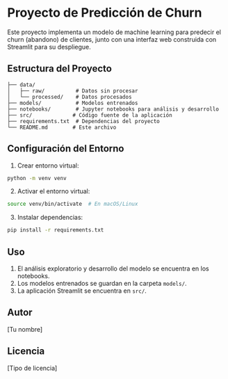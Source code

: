 # Proyecto de Predicción de Churn

Este proyecto implementa un modelo de machine learning para predecir el churn (abandono) de clientes, junto con una interfaz web construida con Streamlit para su despliegue.

## Estructura del Proyecto

```
├── data/
│   ├── raw/          # Datos sin procesar
│   └── processed/    # Datos procesados
├── models/           # Modelos entrenados
├── notebooks/        # Jupyter notebooks para análisis y desarrollo
├── src/             # Código fuente de la aplicación
├── requirements.txt  # Dependencias del proyecto
└── README.md        # Este archivo
```

## Configuración del Entorno

1. Crear entorno virtual:
```bash
python -m venv venv
```

2. Activar el entorno virtual:
```bash
source venv/bin/activate  # En macOS/Linux
```

3. Instalar dependencias:
```bash
pip install -r requirements.txt
```

## Uso

1. El análisis exploratorio y desarrollo del modelo se encuentra en los notebooks.
2. Los modelos entrenados se guardan en la carpeta `models/`.
3. La aplicación Streamlit se encuentra en `src/`.

## Autor
[Tu nombre]

## Licencia
[Tipo de licencia]